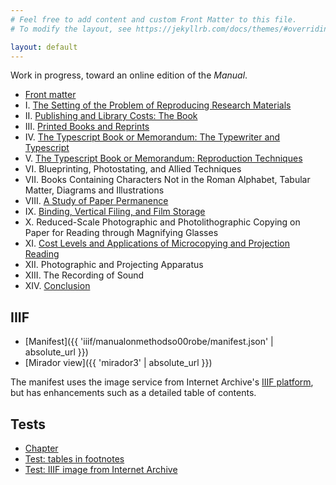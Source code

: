 ```yaml
---
# Feel free to add content and custom Front Matter to this file.
# To modify the layout, see https://jekyllrb.com/docs/themes/#overriding-theme-defaults

layout: default
---
```


Work in progress, toward an online edition of the *Manual*.

- [Front matter](sections/00-front.html)
- I. [The Setting of the Problem of Reproducing Research Materials](sections/01-the-setting-of-the-problem-of-reproducing-research-materials.html)
- II. [Publishing and Library Costs: The Book](sections/02-publishing-and-library-costs-the-book.html)
- III. [Printed Books and Reprints](sections/03-printed-books.html)
- IV. [The Typescript Book or Memorandum: The Typewriter and Typescript](sections/04-the-typescript-book-or-memorandum-typescript.html)
- V. [The Typescript Book or Memorandum: Reproduction Techniques](sections/05-the-typescript-book-or-memorandum-reproduction-techniques.html)
- VI. Blueprinting, Photostating, and Allied Techniques
- VII. Books Containing Characters Not in the Roman Alphabet, Tabular Matter, Diagrams and Illustrations
- VIII. [A Study of Paper Permanence](sections/08-a-study-of-paper-permanence.html)
- IX. [Binding, Vertical Filing, and Film Storage](sections/09-binding-vertical-filing-and-film-storage.html)
- X. Reduced-Scale Photographic and Photolithographic Copying on Paper for Reading through Magnifying Glasses
- XI. [Cost Levels and Applications of Microcopying and Projection Reading](sections/11-cost-levels-and-applications-of-microcopying-and-projection-reading.html)
- XII. Photographic and Projecting Apparatus
- XIII. The Recording of Sound
- XIV. [Conclusion](sections/14-conclusion.html)

## IIIF

- [Manifest]({{ 'iiif/manualonmethodso00robe/manifest.json' | absolute_url }})
- [Mirador view]({{ 'mirador3' | absolute_url }})


The manifest uses the image service from Internet Archive's [IIIF platform](https://iiif.archivelab.org/iiif/manualonmethodso00robe), but has enhancements such as a detailed table of contents.

## Tests

- [Chapter](sections/01-the-setting-of-the-problem-of-reproducing-research-materials.html)
- [Test: tables in footnotes](tests/table-test.html)
- [Test: IIIF image from Internet Archive](tests/image-test.html)
